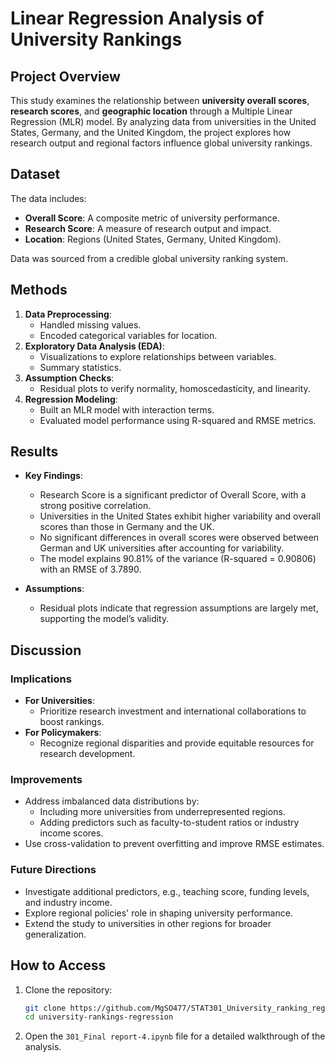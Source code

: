 # Linear Regression Analysis of University Rankings


## Project Overview
This study examines the relationship between **university overall scores**, **research scores**, and **geographic location** through a Multiple Linear Regression (MLR) model. By analyzing data from universities in the United States, Germany, and the United Kingdom, the project explores how research output and regional factors influence global university rankings.

## Dataset
The data includes:
- **Overall Score**: A composite metric of university performance.
- **Research Score**: A measure of research output and impact.
- **Location**: Regions (United States, Germany, United Kingdom).

Data was sourced from a credible global university ranking system.

## Methods
1. **Data Preprocessing**:
   - Handled missing values.
   - Encoded categorical variables for location.
2. **Exploratory Data Analysis (EDA)**:
   - Visualizations to explore relationships between variables.
   - Summary statistics.
3. **Assumption Checks**:
   - Residual plots to verify normality, homoscedasticity, and linearity.
4. **Regression Modeling**:
   - Built an MLR model with interaction terms.
   - Evaluated model performance using R-squared and RMSE metrics.

## Results
- **Key Findings**:
  - Research Score is a significant predictor of Overall Score, with a strong positive correlation.
  - Universities in the United States exhibit higher variability and overall scores than those in Germany and the UK.
  - No significant differences in overall scores were observed between German and UK universities after accounting for variability.
  - The model explains 90.81% of the variance (R-squared = 0.90806) with an RMSE of 3.7890.

- **Assumptions**:
  - Residual plots indicate that regression assumptions are largely met, supporting the model’s validity.

## Discussion
### Implications
- **For Universities**:
  - Prioritize research investment and international collaborations to boost rankings.
- **For Policymakers**:
  - Recognize regional disparities and provide equitable resources for research development.

### Improvements
- Address imbalanced data distributions by:
  - Including more universities from underrepresented regions.
  - Adding predictors such as faculty-to-student ratios or industry income scores.
- Use cross-validation to prevent overfitting and improve RMSE estimates.

### Future Directions
- Investigate additional predictors, e.g., teaching score, funding levels, and industry income.
- Explore regional policies' role in shaping university performance.
- Extend the study to universities in other regions for broader generalization.

## How to Access
1. Clone the repository:
   ```bash
   git clone https://github.com/MgSO477/STAT301_University_ranking_regression.git
   cd university-rankings-regression
    ```

2. Open the `301_Final report-4.ipynb` file for a detailed walkthrough of the analysis.
